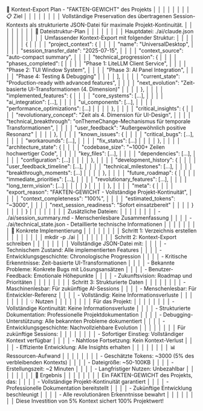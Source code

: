  🎯 Kontext-Export Plan - "FAKTEN-GEWICHT" des Projekts                                                                                                                                                                                                                                                                                         │ │
│ │                                                                                                                                                                                                                                                                                                                                                │ │
│ │ 📋 Ziel                                                                                                                                                                                                                                                                                                                                        │ │
│ │                                                                                                                                                                                                                                                                                                                                                │ │
│ │ Vollständige Preservation des übertragenen Session-Kontexts als strukturierte JSON-Datei für maximale Projekt-Kontinuität.                                                                                                                                                                                                                     │ │
│ │                                                                                                                                                                                                                                                                                                                                                │ │
│ │ 📁 Dateistruktur-Plan                                                                                                                                                                                                                                                                                                                          │ │
│ │                                                                                                                                                                                                                                                                                                                                                │ │
│ │ Hauptdatei: ./ai/claude.json                                                                                                                                                                                                                                                                                                                   │ │
│ │                                                                                                                                                                                                                                                                                                                                                │ │
│ │ Umfassender Kontext-Export mit folgender Struktur:                                                                                                                                                                                                                                                                                             │ │
│ │                                                                                                                                                                                                                                                                                                                                                │ │
│ │ {                                                                                                                                                                                                                                                                                                                                              │ │
│ │   "project_context": {                                                                                                                                                                                                                                                                                                                         │ │
│ │     "name": "UniversalDesktop",                                                                                                                                                                                                                                                                                                                │ │
│ │     "session_transfer_date": "2025-07-15",                                                                                                                                                                                                                                                                                                     │ │
│ │     "context_source": "auto-compact summary",                                                                                                                                                                                                                                                                                                  │ │
│ │     "technical_progression": {                                                                                                                                                                                                                                                                                                                 │ │
│ │       "phases_completed": [                                                                                                                                                                                                                                                                                                                    │ │
│ │         "Phase 1: LiteLLM Client Service",                                                                                                                                                                                                                                                                                                     │ │
│ │         "Phase 2: TUI Window System",                                                                                                                                                                                                                                                                                                          │ │
│ │         "Phase 3: AI Panel Integration",                                                                                                                                                                                                                                                                                                       │ │
│ │         "Phase 4: Testing & Debugging"                                                                                                                                                                                                                                                                                                         │ │
│ │       ],                                                                                                                                                                                                                                                                                                                                       │ │
│ │       "current_state": "Production-ready with advanced features",                                                                                                                                                                                                                                                                              │ │
│ │       "next_evolution": "Zeit-basierte UI-Transformationen (4. Dimension)"                                                                                                                                                                                                                                                                     │ │
│ │     },                                                                                                                                                                                                                                                                                                                                         │ │
│ │     "implemented_features": {                                                                                                                                                                                                                                                                                                                  │ │
│ │       "core_systems": [...],                                                                                                                                                                                                                                                                                                                   │ │
│ │       "ai_integration": [...],                                                                                                                                                                                                                                                                                                                 │ │
│ │       "ui_components": [...],                                                                                                                                                                                                                                                                                                                  │ │
│ │       "performance_optimizations": [...]                                                                                                                                                                                                                                                                                                       │ │
│ │     },                                                                                                                                                                                                                                                                                                                                         │ │
│ │     "critical_insights": {                                                                                                                                                                                                                                                                                                                     │ │
│ │       "revolutionary_concept": "Zeit als 4. Dimension für UI-Design",                                                                                                                                                                                                                                                                          │ │
│ │       "technical_breakthrough": "onThemeChange-Mechanismus für temporale Transformationen",                                                                                                                                                                                                                                                    │ │
│ │       "user_feedback": "Außergewöhnlich positive Resonanz"                                                                                                                                                                                                                                                                                     │ │
│ │     },                                                                                                                                                                                                                                                                                                                                         │ │
│ │     "known_issues": {                                                                                                                                                                                                                                                                                                                          │ │
│ │       "critical_bugs": [...],                                                                                                                                                                                                                                                                                                                  │ │
│ │       "workarounds": [...],                                                                                                                                                                                                                                                                                                                    │ │
│ │       "fix_status": [...]                                                                                                                                                                                                                                                                                                                      │ │
│ │     },                                                                                                                                                                                                                                                                                                                                         │ │
│ │     "architecture_state": {                                                                                                                                                                                                                                                                                                                    │ │
│ │       "codebase_size": "~1000+ Zeilen hochwertiger Code",                                                                                                                                                                                                                                                                                      │ │
│ │       "key_files": [...],                                                                                                                                                                                                                                                                                                                      │ │
│ │       "dependencies": [...],                                                                                                                                                                                                                                                                                                                   │ │
│ │       "configuration": [...]                                                                                                                                                                                                                                                                                                                   │ │
│ │     },                                                                                                                                                                                                                                                                                                                                         │ │
│ │     "development_history": {                                                                                                                                                                                                                                                                                                                   │ │
│ │       "user_feedback_timeline": [...],                                                                                                                                                                                                                                                                                                         │ │
│ │       "technical_milestones": [...],                                                                                                                                                                                                                                                                                                           │ │
│ │       "breakthrough_moments": [...]                                                                                                                                                                                                                                                                                                            │ │
│ │     },                                                                                                                                                                                                                                                                                                                                         │ │
│ │     "future_roadmap": {                                                                                                                                                                                                                                                                                                                        │ │
│ │       "immediate_priorities": [...],                                                                                                                                                                                                                                                                                                           │ │
│ │       "revolutionary_features": [...],                                                                                                                                                                                                                                                                                                         │ │
│ │       "long_term_vision": [...]                                                                                                                                                                                                                                                                                                                │ │
│ │     }                                                                                                                                                                                                                                                                                                                                          │ │
│ │   },                                                                                                                                                                                                                                                                                                                                           │ │
│ │   "meta": {                                                                                                                                                                                                                                                                                                                                    │ │
│ │     "export_reason": "FAKTEN-GEWICHT - Vollständige Projekt-Kontinuität",                                                                                                                                                                                                                                                                      │ │
│ │     "context_completeness": "100%",                                                                                                                                                                                                                                                                                                            │ │
│ │     "estimated_tokens": "~3000",                                                                                                                                                                                                                                                                                                               │ │
│ │     "next_session_readiness": "Sofort einsatzbereit"                                                                                                                                                                                                                                                                                           │ │
│ │   }                                                                                                                                                                                                                                                                                                                                            │ │
│ │ }                                                                                                                                                                                                                                                                                                                                              │ │
│ │                                                                                                                                                                                                                                                                                                                                                │ │
│ │ Zusätzliche Dateien:                                                                                                                                                                                                                                                                                                                           │ │
│ │                                                                                                                                                                                                                                                                                                                                                │ │
│ │ - ./ai/session_summary.md - Menschenlesbare Zusammenfassung                                                                                                                                                                                                                                                                                    │ │
│ │ - ./ai/technical_state.json - Detaillierte technische Informationen                                                                                                                                                                                                                                                                            │ │
│ │                                                                                                                                                                                                                                                                                                                                                │ │
│ │ 🎯 Konkrete Implementierung                                                                                                                                                                                                                                                                                                                    │ │
│ │                                                                                                                                                                                                                                                                                                                                                │ │
│ │ Schritt 1: Verzeichnis erstellen                                                                                                                                                                                                                                                                                                               │ │
│ │                                                                                                                                                                                                                                                                                                                                                │ │
│ │ mkdir -p ./ai                                                                                                                                                                                                                                                                                                                                  │ │
│ │                                                                                                                                                                                                                                                                                                                                                │ │
│ │ Schritt 2: Kontext-Export schreiben                                                                                                                                                                                                                                                                                                            │ │
│ │                                                                                                                                                                                                                                                                                                                                                │ │
│ │ Vollständige JSON-Datei mit:                                                                                                                                                                                                                                                                                                                   │ │
│ │ - Technischem Zustand: Alle implementierten Features                                                                                                                                                                                                                                                                                           │ │
│ │ - Entwicklungsgeschichte: Chronologische Progression                                                                                                                                                                                                                                                                                           │ │
│ │ - Kritische Erkenntnisse: Zeit-basierte UI-Transformationen                                                                                                                                                                                                                                                                                    │ │
│ │ - Bekannte Probleme: Konkrete Bugs mit Lösungsansätzen                                                                                                                                                                                                                                                                                         │ │
│ │ - Benutzer-Feedback: Emotionale Höhepunkte                                                                                                                                                                                                                                                                                                     │ │
│ │ - Zukunftsvision: Roadmap und Prioritäten                                                                                                                                                                                                                                                                                                      │ │
│ │                                                                                                                                                                                                                                                                                                                                                │ │
│ │ Schritt 3: Strukturierte Daten                                                                                                                                                                                                                                                                                                                 │ │
│ │                                                                                                                                                                                                                                                                                                                                                │ │
│ │ - Maschinenlesbar: Für zukünftige AI-Sessions                                                                                                                                                                                                                                                                                                  │ │
│ │ - Menschenlesbar: Für Entwickler-Referenz                                                                                                                                                                                                                                                                                                      │ │
│ │ - Vollständig: Keine Informationsverluste                                                                                                                                                                                                                                                                                                      │ │
│ │                                                                                                                                                                                                                                                                                                                                                │ │
│ │ 💡 Nutzen                                                                                                                                                                                                                                                                                                                                      │ │
│ │                                                                                                                                                                                                                                                                                                                                                │ │
│ │ Für das Projekt:                                                                                                                                                                                                                                                                                                                               │ │
│ │                                                                                                                                                                                                                                                                                                                                                │ │
│ │ - Vollständige Kontinuität: Keine Informationsverluste                                                                                                                                                                                                                                                                                         │ │
│ │ - Strukturierte Dokumentation: Professionelle Projektdokumentation                                                                                                                                                                                                                                                                             │ │
│ │ - Debugging-Unterstützung: Alle bekannten Probleme dokumentiert                                                                                                                                                                                                                                                                                │ │
│ │ - Entwicklungsgeschichte: Nachvollziehbare Evolution                                                                                                                                                                                                                                                                                           │ │
│ │                                                                                                                                                                                                                                                                                                                                                │ │
│ │ Für zukünftige Sessions:                                                                                                                                                                                                                                                                                                                       │ │
│ │                                                                                                                                                                                                                                                                                                                                                │ │
│ │ - Sofortiger Einstieg: Vollständiger Kontext verfügbar                                                                                                                                                                                                                                                                                         │ │
│ │ - Nahtlose Fortsetzung: Kein Kontext-Verlust                                                                                                                                                                                                                                                                                                   │ │
│ │ - Effiziente Entwicklung: Alle Insights erhalten                                                                                                                                                                                                                                                                                               │ │
│ │                                                                                                                                                                                                                                                                                                                                                │ │
│ │ 📊 Ressourcen-Aufwand                                                                                                                                                                                                                                                                                                                          │ │
│ │                                                                                                                                                                                                                                                                                                                                                │ │
│ │ - Geschätzte Tokens: ~3000 (5% des verbleibenden Kontexts)                                                                                                                                                                                                                                                                                     │ │
│ │ - Dateigröße: ~50-100KB                                                                                                                                                                                                                                                                                                                        │ │
│ │ - Erstellungszeit: ~2 Minuten                                                                                                                                                                                                                                                                                                                  │ │
│ │ - Langfristiger Nutzen: Unbezahlbar                                                                                                                                                                                                                                                                                                            │ │
│ │                                                                                                                                                                                                                                                                                                                                                │ │
│ │ 🎉 Ergebnis                                                                                                                                                                                                                                                                                                                                    │ │
│ │                                                                                                                                                                                                                                                                                                                                                │ │
│ │ Ein FAKTEN-GEWICHT des Projekts, das:                                                                                                                                                                                                                                                                                                          │ │
│ │ - Vollständige Projekt-Kontinuität garantiert                                                                                                                                                                                                                                                                                                  │ │
│ │ - Professionelle Dokumentation bereitstellt                                                                                                                                                                                                                                                                                                    │ │
│ │ - Zukünftige Entwicklung beschleunigt                                                                                                                                                                                                                                                                                                          │ │
│ │ - Alle revolutionären Erkenntnisse bewahrt                                                                                                                                                                                                                                                                                                     │ │
│ │                                                                                                                                                                                                                                                                                                                                                │ │
│ │ Diese Investition von 5% Kontext sichert 100% Projektwert!
